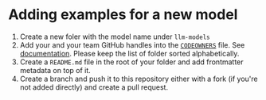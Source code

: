 # Adding examples for a new model

1. Create a new foler with the model name under `llm-models`
2. Add your and your team GitHub handles into the [`CODEOWNERS`](./CODEOWNERS) file. See [documentation](https://docs.github.com/en/repositories/managing-your-repositorys-settings-and-features/customizing-your-repository/about-code-owners#codeowners-file-location). Please keep the list of folder sorted alphabetically.
3. Create a `README.md` file in the root of your folder and add frontmatter metadata on top of it.
4. Create a branch and push it to this repository either with a fork (if you're not added directly) and create a pull request.
